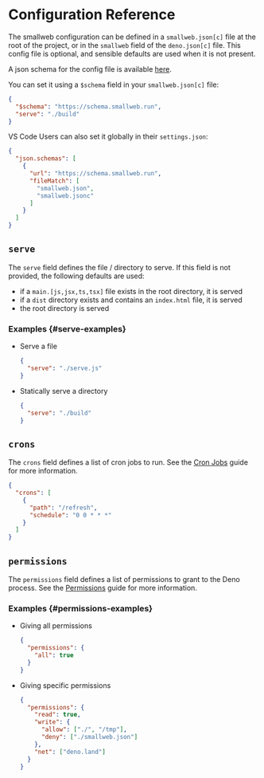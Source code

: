 # Configuration Reference

The smallweb configuration can be defined in a `smallweb.json[c]` file at the root of the project, or in the `smallweb` field of the `deno.json[c]` file. This config file is optional, and sensible defaults are used when it is not present.

A json schema for the config file is available [here](https://schema.smallweb.run).

You can set it using a `$schema` field in your `smallweb.json[c]` file:

```json
{
  "$schema": "https://schema.smallweb.run",
  "serve": "./build"
}
```

VS Code Users can also set it globally in their `settings.json`:

```json
{
  "json.schemas": [
    {
      "url": "https://schema.smallweb.run",
      "fileMatch": [
        "smallweb.json",
        "smallweb.jsonc"
      ]
    }
  ]
}
```

## `serve`

The `serve` field defines the file / directory to serve. If this field is not provided, the following defaults are used:

- if a `main.[js,jsx,ts,tsx]` file exists in the root directory, it is served
- if a `dist` directory exists and contains an `index.html` file, it is served
- the root directory is served

### Examples {#serve-examples}

- Serve a file

    ```json
    {
      "serve": "./serve.js"
    }
    ```

- Statically serve a directory

    ```json
    {
      "serve": "./build"
    }
    ```

## `crons`

The `crons` field defines a list of cron jobs to run. See the [Cron Jobs](../guides/cron.md) guide for more information.

```json
{
  "crons": [
    {
      "path": "/refresh",
      "schedule": "0 0 * * *"
    }
  ]
}
```

## `permissions`

The `permissions` field defines a list of permissions to grant to the Deno process. See the [Permissions](../guides/permissions.md) guide for more information.

### Examples {#permissions-examples}

- Giving all permissions

    ```json
    {
      "permissions": {
        "all": true
      }
    }
    ```

- Giving specific permissions

    ```json
    {
      "permissions": {
        "read": true,
        "write": {
          "allow": ["./", "/tmp"],
          "deny": ["./smallweb.json"]
        },
        "net": ["deno.land"]
      }
    }
    ```
